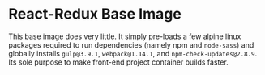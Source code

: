 # React-Redux Base Image

This base image does very little. It simply pre-loads a few alpine linux packages required to run dependencies (namely npm and `node-sass`) and globally installs `gulp@3.9.1`, `webpack@1.14.1`,  and `npm-check-updates@2.8.9`. Its sole purpose to make front-end project container builds faster.
